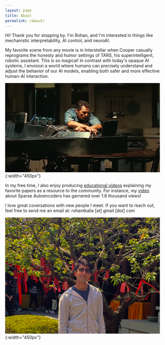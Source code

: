 ```yaml
---
layout: page
title: About
permalink: /about/
---
```


Hi! Thank you for stopping by. I'm Rohan, and I'm interested in things like mechanistic interpretability, AI control, and neuroAI.


My favorite scene from any movie is in Interstellar when Cooper casually reprograms the honesty and humor settings of TARS, his superintelligent, robotic assistant. This is so magical! In contrast with today's opaque AI systems, I envision a world where humans can precisely understand and adjust the behavior of our AI models, enabling both safer and more effective human-AI interaction.

![](/assets/cooper_interstellar.jpg){:width="450px"}


In my free time, I also enjoy producing [educational videos](https://youtube.com/@PapersAreWonderful) explaining my favorite papers as a resource to the community. For instance, my [video](https://www.youtube.com/watch?v=TKozVZoXAYs) about Sparse Autoencoders has garnered over 1.8 thousand views!

I love great coversations with new people I meet. If you want to reach out, feel free to send me an email at: rohantkalia [at] gmail [dot] com

![](/assets/Personal_Photo_2.PNG){:width="450px"}
